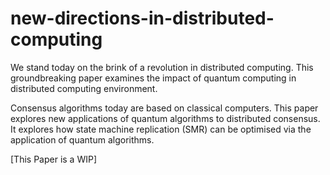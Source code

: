 # new-directions-in-distributed-computing
We stand today on the brink of a revolution in distributed computing. This groundbreaking paper examines the impact of quantum computing in distributed computing environment.

Consensus algorithms today are based on classical computers. This paper explores new applications of quantum algorithms to distributed consensus. It explores how state machine replication (SMR) can be optimised via the application of quantum algorithms. 

[This Paper is a WIP]

